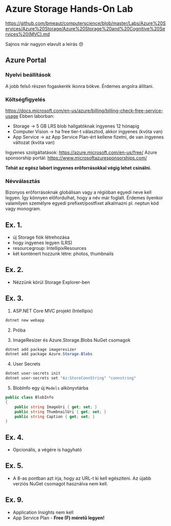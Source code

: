 # Azure Storage Hands-On Lab
https://github.com/bmeaut/computerscience/blob/master/Labs/Azure%20Services/Azure%20Storage/Azure%20Storage%20and%20Cognitive%20Services%20(MVC).md

Sajnos már nagyon elavult a leírás :disappointed:

## Azure Portal 
### Nyelvi beállítások
A jobb felső részen fogaskerék ikonra bökve. Érdemes angolra állítani.

### Költségfigyelés
https://docs.microsoft.com/en-us/azure/billing/billing-check-free-service-usage
Ebben laborban:
 - Storage -> 5 GB LRS blob hallgatóknak ingyenes 12 hónapig
 - Computer Vision -> ha free tier-t választod, akkor ingyenes (kvóta van)
 - App Service -> az App Service Plan-ért kellene fizetni, de van ingyenes változat (kvóta van)
 
 Ingyenes szolgáltatások: https://azure.microsoft.com/en-us/free/
 Azure sponsorship portál: https://www.microsoftazuresponsorships.com/ 
 
**Tehát az egész labort ingyenes erőforrásokkal végig lehet csinálni.**

### Névválasztás
Bizonyos erőforrásoknak globálisan vagy a régióban egyedi neve kell legyen. Így könnyen előfordulhat, hogy a név már foglalt. Érdemes ilyenkor valamilyen személyre egyedi prefixet/postfixet alkalmazni pl. neptun kód vagy monogram.

## Ex. 1.
- új Storage fiók létrehozása
- hogy ingyenes legyen (LRS)
- resourcegroup: IntellipixResources
- két konténert hozzunk létre: photos, thumbnails

## Ex. 2.
- Nézzünk körül Storage Explorer-ben

## Ex. 3.
1. ASP.NET Core MVC projekt (Intellipix)

```powershell
dotnet new webapp
```

2. Próba

3. ImageResizer és Azure.Storage.Blobs NuGet csomagok

```powershell
dotnet add package imageresizer
dotnet add package Azure.Storage.Blobs
```

4. User Secrets

```bash
dotnet user-secrets init
dotnet user-secrets set "Az:StoreConnString" "connstring"
```

5. BlobInfo egy új `Models` alkönyvtárba

```csharp
public class BlobInfo
{
    public string ImageUri { get; set; }
    public string ThumbnailUri { get; set; }
    public string Caption { get; set; }
}
```


## Ex. 4.
- Opcionális, a végére is hagyható

## Ex. 5.
- A 8-as pontban azt írja, hogy az URL-t ki kell egészíteni. Az újabb verziós NuGet csomagot használva nem kell.

## Ex. 9.
- Application Insights nem kell
- App Service Plan - **Free (F) méretű legyen!**



